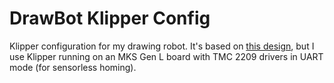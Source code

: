 # DrawBot Klipper Config

Klipper configuration for my drawing robot. It's based on [this design](https://www.printables.com/model/102020-a3-drawing-machine-ebb-driver-board), but I use Klipper running on an MKS Gen L board with TMC 2209 drivers in UART mode (for sensorless homing).
